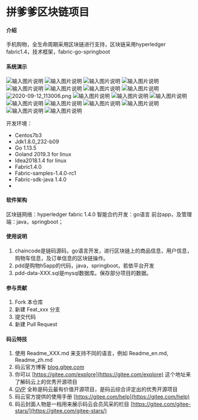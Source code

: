 # 拼爹爹区块链项目

#### 介绍
手机购物，全生命周期采用区块链进行支持，区块链采用hyperledger fabric1.4，技术框架，fabric-go-springboot

#### 系统演示

![输入图片说明](https://images.gitee.com/uploads/images/2020/0912/132050_4732d5bc_5537651.png "2020-09-12_113954.png")
![输入图片说明](https://images.gitee.com/uploads/images/2020/0912/132100_7e6fe132_5537651.png "2020-09-12_114002.png")
![输入图片说明](https://images.gitee.com/uploads/images/2020/0912/132118_e8f4f661_5537651.png "2020-09-12_114008.png")
![输入图片说明](https://images.gitee.com/uploads/images/2020/0912/132126_f2488ff7_5537651.png "2020-09-12_114018.png")
![输入图片说明](https://images.gitee.com/uploads/images/2020/0912/132136_874d52ea_5537651.png "2020-09-12_114135.png")
![输入图片说明](https://images.gitee.com/uploads/images/2020/0912/132143_1e895aeb_5537651.png "2020-09-12_113945.png")
![输入图片说明](https://images.gitee.com/uploads/images/2020/0912/132159_3e00bb69_5537651.png "2020-09-12_112920.png")
![输入图片说明](https://images.gitee.com/uploads/images/2020/0912/132207_68dd3afc_5537651.png "2020-09-12_112943.png")
![](https://images.gitee.com/uploads/images/2020/0912/132215_8c4fb3f3_5537651.png "2020-09-12_113006.png")
![输入图片说明](https://images.gitee.com/uploads/images/2020/0912/132222_d73ef8c5_5537651.png "2020-09-12_113039.png")
![输入图片说明](https://images.gitee.com/uploads/images/2020/0912/132300_c0fed0b4_5537651.png "2020-09-12_113141.png") 
![输入图片说明](https://images.gitee.com/uploads/images/2020/0912/132421_dddca8f4_5537651.png "2020-09-12_113157.png")
![输入图片说明](https://images.gitee.com/uploads/images/2020/0912/132429_460c035a_5537651.png "2020-09-12_113215.png")
![输入图片说明](https://images.gitee.com/uploads/images/2020/0912/132442_3c21d196_5537651.png "2020-09-12_113232.png")
![输入图片说明](https://images.gitee.com/uploads/images/2020/0912/132453_e90ac3b1_5537651.png "2020-09-12_113232.png")
![输入图片说明](https://images.gitee.com/uploads/images/2020/0912/132503_d6acfb69_5537651.png "2020-09-12_113251.png")
![输入图片说明](https://images.gitee.com/uploads/images/2020/0912/132511_e9ff0b3f_5537651.png "2020-09-12_113303.png")
![输入图片说明](https://images.gitee.com/uploads/images/2020/0912/132519_c55183f8_5537651.png "2020-09-12_113310.png")



 





开发环境：


- Centos7b3
- Jdk1.8.0_232-b09
- Go 1.13.5
- Goland 2019.3 for linux
- Idea2018.1.4 for linux
- Fabric1.4.0
- Fabric-samples-1.4.0-rc1
- Fabric-sdk-java 1.4.0
- 


#### 软件架构
区块链网络：hyperledger fabric 1.4.0
智能合约开发：go语言
前台app，及管理端：java，springboot；





#### 使用说明

1.  chaincode是链码源码，go语言开发，进行区块链上的商品信息，用户信息，购物车信息，及订单信息的区块链操作。
2.  pdd是购物h5app的代码，java，springboot，若依平台开发
3.  pdd-data-XXX.sql是mysql数据库。保存部分项目的数据。

#### 参与贡献

1.  Fork 本仓库
2.  新建 Feat_xxx 分支
3.  提交代码
4.  新建 Pull Request


#### 码云特技

1.  使用 Readme\_XXX.md 来支持不同的语言，例如 Readme\_en.md, Readme\_zh.md
2.  码云官方博客 [blog.gitee.com](https://blog.gitee.com)
3.  你可以 [https://gitee.com/explore](https://gitee.com/explore) 这个地址来了解码云上的优秀开源项目
4.  [GVP](https://gitee.com/gvp) 全称是码云最有价值开源项目，是码云综合评定出的优秀开源项目
5.  码云官方提供的使用手册 [https://gitee.com/help](https://gitee.com/help)
6.  码云封面人物是一档用来展示码云会员风采的栏目 [https://gitee.com/gitee-stars/](https://gitee.com/gitee-stars/)
